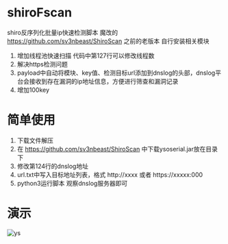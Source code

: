 # shiroFscan
shiro反序列化批量ip快速检测脚本
魔改的 https://github.com/sv3nbeast/ShiroScan 之前的老版本
自行安装相关模块
1. 增加线程池快速扫描 代码中第127行可以修改线程数
2. 解决https检测问题
3. payload中自动将模块、key值、检测目标url添加到dnslog的头部，dnslog平台会接收到存在漏洞的ip地址信息，方便进行筛查和漏洞记录
4. 增加100key
# 简单使用
1. 下载文件解压
2. 在 https://github.com/sv3nbeast/ShiroScan 中下载ysoserial.jar放在目录下
3. 修改第124行的dnslog地址
4. url.txt中写入目标地址列表，格式 http://xxxx 或者 https://xxxxx:000
5. python3运行脚本 观察dnslog服务器即可
# 演示
![ys](https://github.com/arno567/shiroFscan/blob/master/ceshi.jpg)


